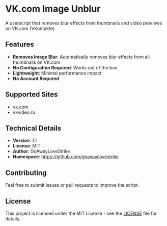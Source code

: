 # VK.com Image Unblur

A userscript that removes blur effects from thumbnails and video previews on VK.com (VKontakte).

## Features

- **Removes Image Blur**: Automatically removes blur effects from all thumbnails on VK.com
- **No Configuration Required**: Works out of the box
- **Lightweight**: Minimal performance impact
- **No Account Required**

## Supported Sites

- vk.com
- vkvideo.ru

## Technical Details

- **Version**: 1.1
- **License**: MIT
- **Author**: GoAwayLoveStrike
- **Namespace**: https://github.com/goawaylovestrike

## Contributing

Feel free to submit issues or pull requests to improve the script.

## License

This project is licensed under the MIT License - see the [LICENSE](../LICENSE) file for details.
